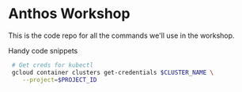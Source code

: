 # Anthos Workshop
This is the code repo for all the commands we'll use in the workshop. 

Handy code snippets

```bash
 # Get creds for kubectl
 gcloud container clusters get-credentials $CLUSTER_NAME \
    --project=$PROJECT_ID
```


